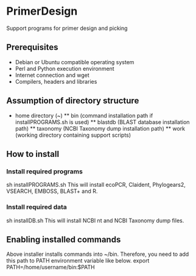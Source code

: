 # PrimerDesign
Support programs for primer design and picking
## Prerequisites
* Debian or Ubuntu compatible operating system
* Perl and Python execution environment
* Internet connection and wget
* Compilers, headers and libraries
## Assumption of directory structure
* home directory (~)
** bin (command installation path if installPROGRAMS.sh is used)
** blastdb (BLAST database installation path)
** taxonomy (NCBI Taxonomy dump installation path)
** work (working directory containing support scripts)
## How to install
### Install required programs
 sh installPROGRAMS.sh
This will install ecoPCR, Claident, Phylogears2, VSEARCH, EMBOSS, BLAST+ and R.
### Install required data
 sh installDB.sh
This will install NCBI nt and NCBI Taxonomy dump files.
## Enabling installed commands
Above installer installs commands into ~/bin. Therefore, you need to add this path to PATH environment variable like below.
 export PATH=/home/username/bin:$PATH
